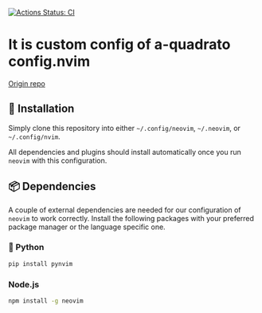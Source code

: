 <!-- markdownlint-disable first-line-heading -->

[![Actions Status: CI](https://github.com/a-quadrato/config.nvim/workflows/CI/badge.svg)](https://github.com/a-quadrato/config.nvim/actions/workflows/main.yml?query=workflow%3ACI)


# It is custom config of a-quadrato config.nvim
[Origin repo](https://github.com/a-quadrato/config.nvim)



## **🔧 Installation**

Simply clone this repository into either `~/.config/neovim`, `~/.neovim`, or `~/.config/nvim`.

All dependencies and plugins should install automatically once you run `neovim`
with this configuration.

## **📦 Dependencies**

A couple of external dependencies are needed for our configuration of `neovim` to
work correctly. Install the following packages with your preferred package
manager or the language specific one.

### 🐍 Python

```bash
pip install pynvim
```

### Node.js

```bash
npm install -g neovim
```
